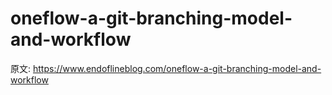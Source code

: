 # oneflow-a-git-branching-model-and-workflow

原文: https://www.endoflineblog.com/oneflow-a-git-branching-model-and-workflow
